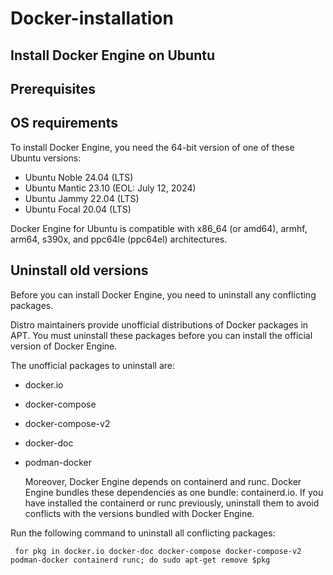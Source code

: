 # Docker-installation
## Install Docker Engine on Ubuntu
## Prerequisites
## OS requirements

To install Docker Engine, you need the 64-bit version of one of these Ubuntu versions:

* Ubuntu Noble 24.04 (LTS)
* Ubuntu Mantic 23.10 (EOL: July 12, 2024)
* Ubuntu Jammy 22.04 (LTS)
* Ubuntu Focal 20.04 (LTS)

Docker Engine for Ubuntu is compatible with x86_64 (or amd64), armhf, arm64, s390x, and ppc64le (ppc64el) architectures.

## Uninstall old versions
Before you can install Docker Engine, you need to uninstall any conflicting packages.

Distro maintainers provide unofficial distributions of Docker packages in APT. You must uninstall these packages before you can install the official version of Docker Engine.

The unofficial packages to uninstall are:
* docker.io
* docker-compose
* docker-compose-v2
* docker-doc
* podman-docker

  Moreover, Docker Engine depends on containerd and runc. Docker Engine bundles these dependencies as one bundle: containerd.io. If you have installed the containerd or runc previously, uninstall them to avoid conflicts with the versions bundled with Docker Engine.

Run the following command to uninstall all conflicting packages:
~~~
 for pkg in docker.io docker-doc docker-compose docker-compose-v2 podman-docker containerd runc; do sudo apt-get remove $pkg
~~~




  
